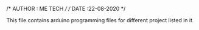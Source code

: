 /* AUTHOR : ME TECH */
/* DATE :22-08-2020 */

This file contains arduino programming files for different project listed in it

